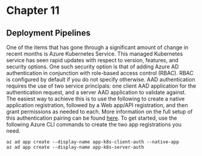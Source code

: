 # Chapter 11
## Deployment Pipelines

One of the items that has gone through a significant amount of change in recent months is Azure Kubernetes Service.  This managed Kubernetes service has seen rapid updates with respect to version, features, and security options.  One such security option is that of adding Azure AD authentication in conjunction with role-based access control (RBAC).  RBAC is configured by default if you do not specify otherwise.  AAD authentication requires the use of two service principals: one client AAD application for the authentication request, and a server AAD application to validate against.
The easiest way to achieve this is to use the following to create a native application registration, followed by a Web app/API registration, and then grant permissions as needed to each.  More information on the full setup of this authentication pairing can be found [here](https://docs.microsoft.com/en-us/azure/aks/aad-integration).
To get started, use the following Azure CLI commands to create the two app registrations you need.

```
az ad app create --display-name app-k8s-client-auth --native-app
az ad app create --display-name app-k8s-server-auth
```


